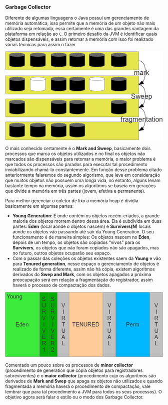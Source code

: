 ### Garbage Collector 


Diferente de algumas linguagens o Java possui um gerenciamento de memória automática, isso permite que a memória de um objeto não mais utilizado seja retomada, essa certamente é uma das grandes vantagem da plataforma em relação ao `C`. O primeiro desafio da JVM é identificar quais objetos dispensáveis, e assim retomar a memória com isso foi realizado várias técnicas para assim o fazer



![Estilo mark and sweep, em que os objetos utilizados são marcados, os não utilizados são marcados, após esses dois passos o próximo passo será desfragmentar a memória principal.](imagens/chapter_6_1.png)


O mais conhecido certamente é o **Mark and Sweep**, basicamente dois processos que marca os objetos utilizados e no final os objetos não marcados são dispensáveis para retomar a memória, o maior problema é que todos os processos são parados para executar tal procedimento inviabilizando chamá-lo constantemente. Em função desse problema citado anteriormente falaremos do segundo algorismo, que leva em consideração que muitos objetos não possuem uma longa vida, no entanto, alguns levam bastante tempo na memória, assim os algoritmos se baseia em gerações que divide a memória em três partes (jovem, efetiva e permanente).

Para melhor gerenciar o coletor de lixo a memória heap é dividia basicamente em algumas partes:


* **Young Generation**: É onde contém os objetos recém-criados, a grande maioria dos objetos morrem dentro dessa área. Ela é subdivida em duas partes: **Eden** (local aonde o objetos nascem) e **Survivers(N)** locais aonde os objetos vão passando até sair da Young Generation. O seu funcionamento é de maneira simples: Os objetos nascem no **Eden**, depois de um tempo, os objetos são copiados “vivos” para os **Survivers**, os objetos que não foram copiados não são apagados, mas no futuro, outros objetos ocuparão seu espaço. 
* Com o passar das coleções os objetos existentes saem da **Young** e vão para **Tenured generation**, nesse espaço o gerenciamento de objetos é realizado de forma diferente, assim não há cópia, existem algoritmos derivados do **Swep and Mark**, com os objetos apagados a próxima preocupação será em relação a fragmentação do registrador, assim haverá o processo de compactação dos dados.


![Divisão da memória por geração](imagens/chapter_6_2.png)
 
Comentado um pouco sobre os processos de **minor collector** (procedimento de generation que cópia objetos para registradores sobreviventes) e o **maior collector** (procedimento cujo os algoritmos são derivados de **Mark and Swep** que apaga os objetos não utilizados e quando fragmentada a memória haverá o procedimento de compactação, vale lembrar que para tal procedimento a JVM para todos os seus processos). O objetivo agora será falar o estilo ou o modo dos Garbage Collector.
